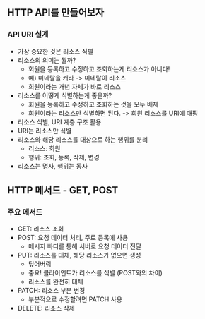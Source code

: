 ## HTTP API를 만들어보자

### API URI 설계

* 가장 중요한 것은 리소스 식별
* 리소스의 의미는 뭘까?
    * 회원을 등록하고 수정하고 조회하는게 리소스가 아니다!
    * 예) 미네랄을 캐라 -> 미네랄이 리소스
    * 회원이라는 개념 자체가 바로 리소스
* 리소스를 어떻게 식별하는게 좋을까?
    * 회원을 등록하고 수정하고 조회하는 것을 모두 배제
    * 회원이라는 리소스만 식별하면 된다. -> 회원 리소스를 URI에 매핑
* 리소스 식별, URI 계층 구조 활용
* URI는 리소스만 식별
* 리소스와 해당 리소스를 대상으로 하는 행위를 분리
    * 리소스: 회원
    * 행위: 조회, 등록, 삭제, 변경
* 리소스는 명사, 행위는 동사

## HTTP 메서드 - GET, POST

### 주요 메서드

* GET: 리소스 조회
* POST: 요청 데이터 처리, 주로 등록에 사용
    * 메시지 바디를 통해 서버로 요청 데이터 전달
* PUT: 리소스를 대체, 해당 리소스가 없으면 생성
    * 덮어버림
    * 중요! 클라이언트가 리소스를 식별 (POST와의 차이)
    * 리소스를 완전히 대체
* PATCH: 리소스 부분 변경
    * 부분적으로 수정할려면 PATCH 사용
* DELETE: 리소스 삭제
